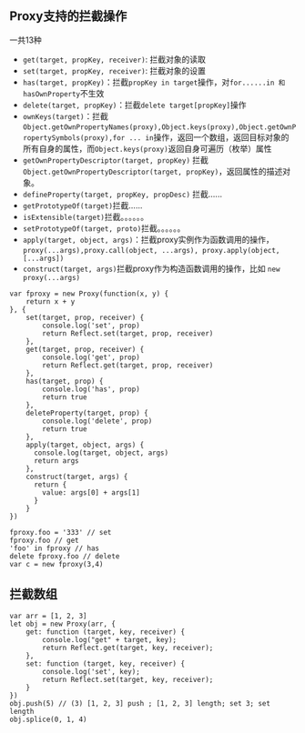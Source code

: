 ## Proxy支持的拦截操作

一共13种

* `get(target, propKey, receiver)`: 拦截对象的读取
* `set(target, propKey, receiver)`: 拦截对象的设置
* `has(target, propKey)`：拦截`propKey in target`操作，对`for......in 和 hasOwnProperty`不生效
* `delete(target, propKey)`：拦截`delete target[propKey]`操作
* `ownKeys(target)`：拦截`Object.getOwnPropertyNames(proxy),Object.keys(proxy),Object.getOwnPropertySymbols(proxy),for ... in`操作，返回一个数组，返回目标对象的所有自身的属性，而`Object.keys(proxy)`返回自身可遍历（枚举）属性
* `getOwnPropertyDescriptor(target, propKey)` 拦截 `Object.getOwnPropertyDescriptor(target, propKey)`，返回属性的描述对象。
* `defineProperty(target, propKey, propDesc)` 拦截......
* `getPrototypeOf(target)`拦截......
* `isExtensible(target)`拦截。。。。。。
* `setPrototypeOf(target, proto)`拦截。。。。。。
* `apply(target, object, args)`：拦截proxy实例作为函数调用的操作，`proxy(...args),proxy.call(object, ...args), proxy.apply(object, [...args])`
* `construct(target, args)`拦截proxy作为构造函数调用的操作，比如 `new proxy(...args)`

```
var fproxy = new Proxy(function(x, y) {
    return x + y
}, {
    set(target, prop, receiver) {
        console.log('set', prop)
        return Reflect.set(target, prop, receiver)
    },
    get(target, prop, receiver) {
        console.log('get', prop)
        return Reflect.get(target, prop, receiver)
    },
    has(target, prop) {
        console.log('has', prop)
        return true
    },
    deleteProperty(target, prop) {
        console.log('delete', prop)
        return true
    },
    apply(target, object, args) {
      console.log(target, object, args)
      return args
    },
    construct(target, args) {
      return {
        value: args[0] + args[1]
      }
    }
})

fproxy.foo = '333' // set
fproxy.foo // get
'foo' in fproxy // has
delete fproxy.foo // delete
var c = new fproxy(3,4)
```

## 拦截数组
```
var arr = [1, 2, 3]
let obj = new Proxy(arr, {
    get: function (target, key, receiver) {
        console.log("get" + target, key);
        return Reflect.get(target, key, receiver);
    },
    set: function (target, key, receiver) {
        console.log('set', key);
        return Reflect.set(target, key, receiver);
    }
})
obj.push(5) // (3) [1, 2, 3] push ; [1, 2, 3] length; set 3; set length
obj.splice(0, 1, 4)
```
